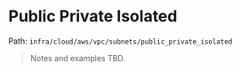 # Public Private Isolated

Path: `infra/cloud/aws/vpc/subnets/public_private_isolated`

> Notes and examples TBD.
